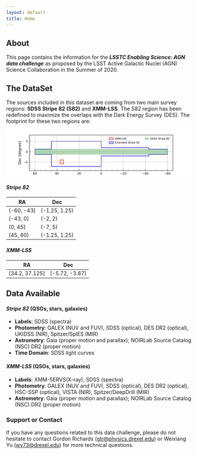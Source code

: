 ```yaml
---
layout: default
title: Home
---
```

## About
This page contains the information for the _**LSSTC Enabling Science: AGN data challenge**_ as proposed by the LSST Active Galactic Nuclei (AGN) Science Collaboration in the Summer of 2020. 

<!-- The dataset that will be released in this data challenge is drawn heavily from a [training set](https://github.com/RichardsGroup/LSST_training) constructed to facilitate AGN classification in LSST.  -->

## The DataSet
The sources included in this dataset are coming from two main survey regions: **SDSS Stripe 82 (S82)** and **XMM-LSS**. The S82 region has been redefined to maximize the overlaps with the Dark Energy Survey (DES). The footprint for these two regions are:

![Footprint](assets/dc_footprint.jpeg)

#### _Stripe 82_

| RA         | Dec           |
| ---------- | ------------- |
| (-60, -43] | (-1.25, 1.25) |
| (-43, 0]   | (-2, 2)       |
| (0, 45]    | (-7, 5)       |
| (45, 60)   | (-1.25, 1.25) |

#### _XMM-LSS_

| RA             | Dec            |
| -------------- | -------------- |
| [34.2, 37.125] | [-5.72, -3.87] |

## Data Available
#### _Stripe 82_  (QSOs, stars, galaxies)
- __Labels__: SDSS (spectra)
- __Photometry__: GALEX (NUV and FUV), SDSS (optical), DES DR2 (optical), UKIDSS (NIR), Spitzer/SpIES (MIR)
- __Astrometry__: Gaia (proper motion and parallax); NOIRLab Source Catalog (NSC) DR2 (proper motion)
- __Time Domain__: SDSS light curves

#### _XMM-LSS_ (QSOs, stars, galaxies)
- __Labels__: XMM-SERVS(X-ray), SDSS (spectra)
- __Photometry__: GALEX (NUV and FUV), SDSS (optical), DES DR2 (optical), HSC-SSP (optical), VISTA (NIR), Spitzer/DeepDrill (MIR)
- __Astrometry__: Gaia (proper motion and parallax); NOIRLab Source Catalog (NSC) DR2 (proper motion)

### Support or Contact
If you have any questions related to this data challenge, please do not hesitate to contact Gordon Richards (<gtr@physics.drexel.edu>) or Weixiang Yu (<wy73@drexel.edu>) for more technical questions.
